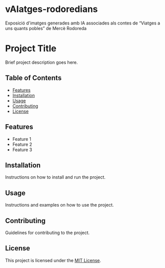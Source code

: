 # vAIatges-rodoredians
Exposició d'imatges generades amb IA associades als contes de “Viatges a uns quants pobles” de Mercè Rodoreda
# Project Title

Brief project description goes here.

## Table of Contents

- [Features](#features)
- [Installation](#installation)
- [Usage](#usage)
- [Contributing](#contributing)
- [License](#license)

## Features

- Feature 1
- Feature 2
- Feature 3

## Installation

Instructions on how to install and run the project.

## Usage

Instructions and examples on how to use the project.

## Contributing

Guidelines for contributing to the project.

## License

This project is licensed under the [MIT License](LICENSE).
